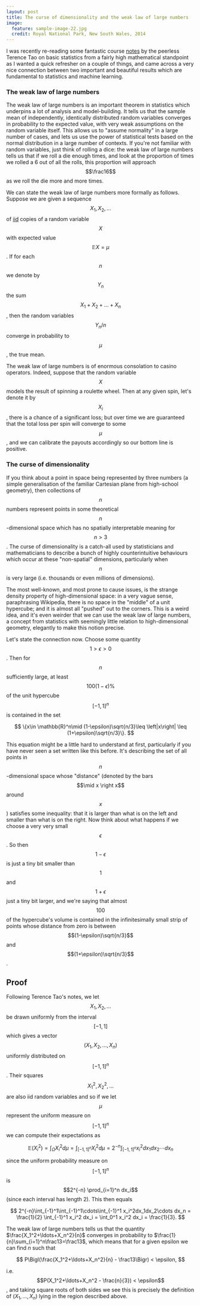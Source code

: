 ```yaml
---
layout: post
title: The curse of dimensionality and the weak law of large numbers
image:
  feature: sample-image-22.jpg
  credit: Royal National Park, New South Wales, 2014
---
```


I was recently re-reading some fantastic course [notes](https://terrytao.wordpress.com/2015/10/23/275a-notes-3-the-weak-and-strong-law-of-large-numbers/) by the peerless Terence Tao on basic statistics from a fairly high mathematical standpoint as I wanted a quick refresher on a couple of things, and came across a very nice connection between two important and beautiful results which are fundamental to statistics and machine learning.

### The weak law of large numbers

The weak law of large numbers is an important theorem in statistics which underpins a lot of analysis and model-building. It tells us that the sample mean of independently, identically distributed random variables converges in probability to the expected value, with very weak assumptions on the random variable itself. This allows us to "assume normality" in a large number of cases, and lets us use the power of statistical tests based on the normal distribution in a large number of contexts. If you're not familiar with random variables, just think of rolling a dice: the weak law of large numbers tells us that if we roll a die enough times, and look at the proportion of times we rolled a 6 out of all the rolls, this proportion will approach $$\frac16$$ as we roll the die more and more times. 

We can state the weak law of large numbers more formally as follows. Suppose we are given a sequence $$X_1, X_2, \ldots$$ of [iid](https://en.wikipedia.org/wiki/Independent_and_identically_distributed_random_variables) copies of a random variable $$X$$ with expected value $$\mathbb{E}X=\mu$$. If for each $$n$$ we denote by $$Y_n$$ the sum $$X_1+X_2+\ldots+X_n$$, then the random variables $$Y_n/n$$ converge in probability to $$\mu$$, the true mean. 

The weak law of large numbers is of enormous consolation to casino operators. Indeed, suppose that the random variable $$X$$ models the result of spinning a roulette wheel. Then at any given spin, let's denote it by $$X_i$$, there is a chance of a significant loss; but over time we are guaranteed that the total loss per spin will converge to some $$\mu$$, and we can calibrate the payouts accordingly so our bottom line is positive.

### The curse of dimensionality

If you think about a point in space being represented by three numbers (a simple generalisation of the familiar Cartesian plane from high-school geometry), then collections of $$n$$ numbers represent points in some theoretical $$n$$-dimensional space which has no spatially interpretable meaning for $$n>3$$. The curse of dimensionality is a catch-all used by statisticians and mathematicians to describe a bunch of highly counterintuitive behaviours which occur at these "non-spatial" dimensions, particularly when $$n$$ is very large (i.e. thousands or even millions of dimensions). 

The most well-known, and most prone to cause issues, is the strange density property of high-dimensional space: in a very vague sense, paraphrasing Wikipedia, there is no space in the "middle" of a unit hypercube; and it is almost all "pushed" out to the corners. This is a weird idea, and it's even weirder that we can use the weak law of large numbers, a concept from statistics with seemingly little relation to high-dimensional geometry, elegantly to make this notion precise.

Let's state the connection now. Choose some quantity $$1 > \epsilon > 0$$. Then for $$n$$ sufficiently large, at least $$100(1-\epsilon)\%$$ of the unit hypercube $$[-1,1]^n$$ is contained in the set 

$$
\{x\in \mathbb{R}^n\mid (1-\epsilon)\sqrt{n/3}\leq \left|x\right| \leq (1+\epsilon)\sqrt{n/3}\}.
$$

This equation might be a little hard to understand at first, particularly if you have never seen a set written like this before. It's describing the set of all points in $$n$$-dimensional space whose "distance" (denoted by the bars $$\mid x \right x$$ around $$x$$) satisfies some inequality: that it is larger than what is on the left and smaller than what is on the right. Now think about what happens if we choose a very very small $$\epsilon$$. So then $$1-\epsilon$$ is just a tiny bit smaller than $$1$$ and $$1+\epsilon$$ just a tiny bit larger, and we're saying that almost $$100%$$ of the hypercube's volume is contained in the infinitesimally small strip of points whose distance from zero is between $$(1-\epsilon)\sqrt{n/3}$$ and $$(1+\epsilon)\sqrt{n/3}$$. 

## Proof

Following Terence Tao's notes, we let $$X_1,X_2,\ldots$$ be drawn uniformly from the interval $$[-1,1]$$ which gives 
a vector $$(X_1,X_2,\ldots,X_n)$$ uniformly distributed on $$[-1,1]^n$$.
Their squares $$X_1^2,X_2^2,\ldots$$ are also iid random variables and so if we let $$\mu$$ represent 
the uniform measure on $$[-1,1]^n$$ we can compute their expectations as

$$
\mathbb{E}(X_i^2) = \int_{\Omega}X_i^2d\mu = \int_{[-1,1]^n}X_i^2d\mu = 2^{-n}\int_{[-1,1]^n}x_i^2dx_1dx_2\cdots dx_n
$$

since the uniform probability measure on $$[-1,1]^n$$ is $$2^{-n} \prod_{i=1}^n dx_i$$
 (since each interval has length 2). This then equals
 
$$
2^{-n}\int_{-1}^1\int_{-1}^1\cdots\int_{-1}^1 x_i^2dx_1dx_2\cdots dx_n = \frac{1}{2} \int_{-1}^1 x_i^2 dx_i = \int_0^1 x_i^2 dx_i = \frac{1}{3}. 
$$ 

The weak law of large numbers tells us that the quantity $\frac{X_1^2+\ldots+X_n^2}{n}$ converges in probability to $\frac{1}{n}\sum_{i=1}^n\frac13=\frac13$, which means that for a given epsilon we can find $n$ such that

$$
P\Bigl(\frac{X_1^2+\ldots+X_n^2}{n} - \frac13\Bigr) < \epsilon,
$$

i.e. $$P(X_1^2+\ldots+X_n^2 - \frac{n}{3}) < \epsilon$$, and taking square roots of both sides we see this is precisely the definition
of $(X_1,\ldots,X_n)$ lying in the region described above. 